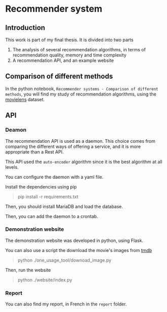 # Recommender system
## Introduction
This work is part of my final thesis.
It is divided into two parts
1. The analysis of several recommendation algorithms, in terms of recommendation quality, memory and time complexity
2. A recommendation API, and an example website

## Comparison of different methods
In the python notebook, `Recommender systems - Comparison of different methods`, you will find my study of recommendation algorithms, using the [movielens](https://movielens.org) dataset.

## API
### Deamon
The recommendation API is used as a daemon.
This choice comes from comparing the different ways of offering a service, and it is more appropriate than a Rest API.

This API used the `auto-encoder` algorithm since it is the best algorithm at all levels.

You can configure the daemon with a yaml file.

Install the dependencies using pip
> pip install -r requirements.txt

Then, you should install MariaDB and load the database.

Then, you can add the daemon to a crontab.

### Demonstration website
The demonstration website was developed in python, using Flask.

You can also use a script the download the movie's images from [tmdb](https://www.themoviedb.org)
> python ./one_usage_tool/downoad_image.py

Then, run the website
> python ./website/index.py

### Report
You can also find my report, in French in the `report` folder.
